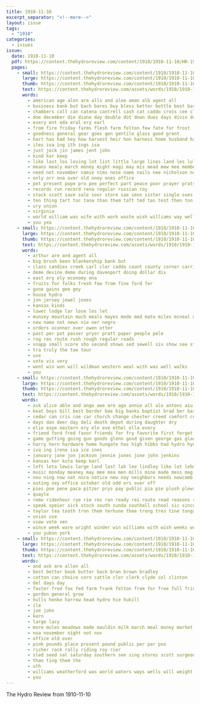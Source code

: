 ```yaml
---
title: 1910-11-10
excerpt_separator: "<!--more-->"
layout: issue
tags:
  - "1910"
categories:
  - issues
issue:
  date: 1910-11-10
  pdf: https://content.thehydroreview.com/content/1910/1910-11-10/HR-1910-11-10.pdf
  pages:
    - small: https://content.thehydroreview.com/content/1910/1910-11-10/small/HR-1910-11-10-01.jpg
      large: https://content.thehydroreview.com/content/1910/1910-11-10/large/HR-1910-11-10-01.jpg
      thumb: https://content.thehydroreview.com/content/1910/1910-11-10/thumbnails/HR-1910-11-10-01.jpg
      text: https://content.thehydroreview.com/assets/words/1910/1910-11-10/HR-1910-11-10-01.txt
      words:
        - american age alon are alls and alee aman alb agent all
        - business bank but bach bares buy bless better bottle best bars bros back begin been baby bess buggy blee born big bale
        - chambers call can catena cantrell cash cat caddo cross cee close cashier county come certain cons cela
        - doe december die diane day double dot down dues days divin due
        - every ent eda eral ery earl
        - from fire friday farms flesh farm felton few fate for frost
        - goodness general gear goes gen gentile glass good grant
        - hart has had hey how harvest heir hon harness home husband havel health hundred her hardware ham hydro
        - ites iva ing ith ings isa
        - just jock jin james jent john
        - kind kar keep
        - like last los loving lot list little large lines land les lula loan liv lane lee later less loss
        - means mealy march money might magi may mis mead mew mee members mons miller mier made mut miss maiden
        - need not november namie nims nose name nails nee nicholson nov
        - only orr ona over old oney ones office
        - pet present pope pro pee perfect part peace poor prayer prats price plate plant pen pay pete post pasty per pare president
        - records run record rena regular russian roy
        - stock scott save sale sour store sae seon sister single sues sei state sia ser set see soap she saturday seal states strate seas severe silver show school special six settle stoves simmons seven sting such sample senger
        - ten thing tart toc tana than them taft ted tas test then ton the tan
        - ury union
        - virginia
        - world william was wife with work waste wish williams way well wat west week want white wise worms wire weer williamson while wil willis will
        - you yea
    - small: https://content.thehydroreview.com/content/1910/1910-11-10/small/HR-1910-11-10-02.jpg
      large: https://content.thehydroreview.com/content/1910/1910-11-10/large/HR-1910-11-10-02.jpg
      thumb: https://content.thehydroreview.com/content/1910/1910-11-10/thumbnails/HR-1910-11-10-02.jpg
      text: https://content.thehydroreview.com/assets/words/1910/1910-11-10/HR-1910-11-10-02.txt
      words:
        - arthur are and agent all
        - big brush been blankenship bank but
        - class candies creek carl cler caddo count county corner carrie cruce
        - deme devine demo during davenport doing dollar dix
        - east ery ely economy ena
        - fruits for folks fresh few from fine ford fer
        - gone gains gee gey
        - house hydro
        - jon jersey jewel jones
        - kansas kinds
        - lower lodge lar lose les let
        - munsey mountain much meals mayes mode med mate miles mcneal mass
        - new name not news nie ner negro
        - orders oconner over owen otter
        - past per pot passer pryor pratt paper people pele
        - rog rex route rush rough regular roads
        - snapp small score sho second shows sed sewell six show see state short
        - tra truly the tae tour
        - use
        - vote vis very
        - went win won will wildman western weal with was well walks
        - you
    - small: https://content.thehydroreview.com/content/1910/1910-11-10/small/HR-1910-11-10-03.jpg
      large: https://content.thehydroreview.com/content/1910/1910-11-10/large/HR-1910-11-10-03.jpg
      thumb: https://content.thehydroreview.com/content/1910/1910-11-10/thumbnails/HR-1910-11-10-03.jpg
      text: https://content.thehydroreview.com/assets/words/1910/1910-11-10/HR-1910-11-10-03.txt
      words:
        - ask alice able and ange awe are ago annie all alo antons aiu aid ally aden arthur
        - beat boys bill best border bae big banks baptist brad ber barnard bas buy but beal bring brother bee bixler bie brindle bus been bethel bradford boe bank bishop business
        - cedar can cris coe car church change chester creed comfort cot clinton came case call come city christie curtis corbett cordial card cue chancellor count col christian coats creek cantrell
        - days dan deer day deli death depot during daughter dry
        - elie espe eastern ery ele eve ethel ella every
        - friend ford fred favor friends for fry favorite first forget few findley finley friday fie from finder former frys
        - game gutting going gun goods glenn good given george gas glad gane gard gage
        - harry hern hardware home hungate has high hibbs had hydro hye hone hing hour house hard him herndon husband her hafer
        - iva ing irene isa ice ines
        - january jane jon jackson jennie jones jone john jenkins
        - kansas kor kota keep karl
        - left leta lewis large land last lah lee lindley like lot lehman lite lie lied lan ler law list lili lark low
        - music monday meaney may mee mea men mills mine made mess mag miss most mer mond meas must many mon manner money
        - nou ning now nat nora notice new noy neighbors needs newcomb november night not nov
        - outing oey office october old odd ors over off
        - pies poe pene paca pitzer prys pay public pia pie plush plews pate press paper people pearl pol prive purple pai pick present pla
        - quayle
        - remo ridenhour rye rie res ran ready rei route read reasons rae robertson roe red rest rate rien
        - speak speier sick stock south sunda southall school sic sincere sox sary say self special soi staple sum save sorrow scott star schoo saturday sonon spain shall sister shaw sad small shreck supper sale sae sang sun sant saly sund sunday street
        - taylor tea tooth tron them terhune thee trong tres tine tonga thar talk tal thet trial teas tor tracy tender tobe thom tickle thaker tat tory the tines
        - union use
        - view vote ven
        - wince week ware wright winder win williams with wish weeks woods will well went want was wills wellington wyatt weatherford wheat wei wahi way watch wind wil
        - you yukon york
    - small: https://content.thehydroreview.com/content/1910/1910-11-10/small/HR-1910-11-10-04.jpg
      large: https://content.thehydroreview.com/content/1910/1910-11-10/large/HR-1910-11-10-04.jpg
      thumb: https://content.thehydroreview.com/content/1910/1910-11-10/thumbnails/HR-1910-11-10-04.jpg
      text: https://content.thehydroreview.com/assets/words/1910/1910-11-10/HR-1910-11-10-04.txt
      words:
        - and ask are allen all
        - best better book butter back bran brown bradley
        - cotton can choice corn cattle cler clerk clyde col clinton
        - del days day
        - faster fred fox fed farm frank felton from for free full friday far fon
        - gordon general grow
        - hulls henke harrow head hydro hie hukill
        - ile
        - joe john
        - kern
        - large lacy
        - more mules meadows made mauldin milk march meal money market mill
        - noa november night not nov
        - office old over
        - pink pounds place present pound public per par poo
        - richer rock rally riding roy rier
        - sled seed sal saturday southern see sing stores scott surgeon shantz saw sand say sale
        - than ting them the
        - uth
        - williams weatherford was world waters ways wells will weight wal with wire
        - you
---
```


The Hydro Review from 1910-11-10

<!--more-->

